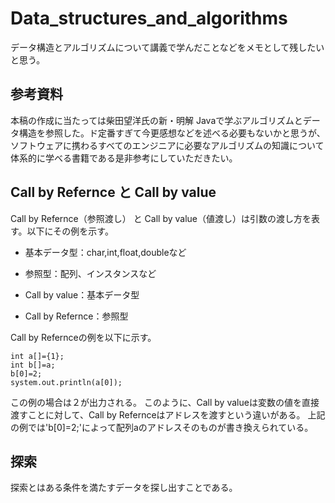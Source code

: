 # Data_structures_and_algorithms

データ構造とアルゴリズムについて講義で学んだことなどをメモとして残したいと思う。

## 参考資料

本稿の作成に当たっては柴田望洋氏の新・明解 Javaで学ぶアルゴリズムとデータ構造を参照した。ド定番すぎて今更感想などを述べる必要もないかと思うが、ソフトウェアに携わるすべてのエンジニアに必要なアルゴリズムの知識について体系的に学べる書籍である是非参考にしていただきたい。

## Call by Refernce と Call by value

Call by Refernce（参照渡し） と Call by value（値渡し）は引数の渡し方を表す。以下にその例を示す。
 - 基本データ型：char,int,float,doubleなど
 - 参照型：配列、インスタンスなど

 - Call by value：基本データ型
 - Call by Refernce：参照型

Call by Refernceの例を以下に示す。

    int a[]={1};
    int b[]=a;
    b[0]=2;
    system.out.println(a[0]);

この例の場合は２が出力される。
このように、Call by valueは変数の値を直接渡すことに対して、Call by Refernceはアドレスを渡すという違いがある。
上記の例では'b[0]=2;'によって配列aのアドレスそのものが書き換えられている。

## 探索

探索とはある条件を満たすデータを探し出すことである。